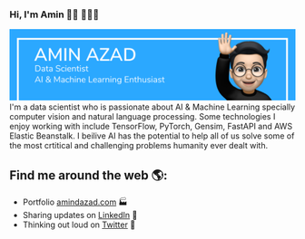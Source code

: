 ### Hi, I'm Amin 👋🏼 👨🏻‍💻

<img src="https://raw.githubusercontent.com/amindazad/amindazad/master/gh-header.png" alt="banner that says Amin Azad - Data Scientist, AI & Machine Learning Enthusiast alongside a emoji of Amin">
I'm a data scientist who is passionate about AI & Machine Learning specially computer vision and natural language processing. Some technologies I enjoy working with include TensorFlow, PyTorch, Gensim, FastAPI and AWS Elastic Beanstalk. I beilive AI has the potential to help all of us solve some of the most crtitical  and challenging problems humanity ever dealt with. 


## Find me around the web 🌎: 
- Portfolio <a href="https://www.amindazad.com">amindazad.com</a> 🏭
- Sharing updates on <a href="https://www.linkedin.com/in/amindazad//">LinkedIn</a> 💼
- Thinking out loud on <a href="https://twitter.com/amindazad"> Twitter</a> 🤔

